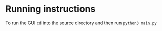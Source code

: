 # Running instructions
To run the GUI `cd` into the source directory and then run `python3 main.py`
